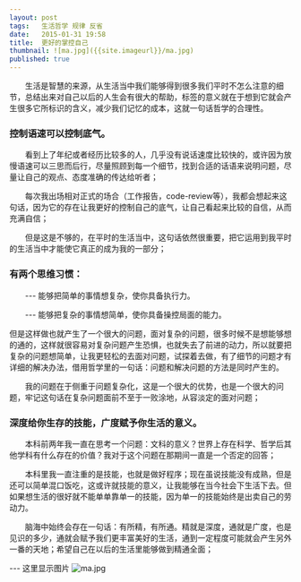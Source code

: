 ```yaml
---
layout:	post
tags:	生活哲学 规律 反省
date:	2015-01-31 19:58
title:	更好的掌控自己 
thumbnail: ![ma.jpg]({{site.imageurl}}/ma.jpg)
published: true
---
```


　　生活是智慧的来源，从生活当中我们能够得到很多我们平时不怎么注意的细节，总结出来对自己以后的人生会有很大的帮助，标签的意义就在于想到它就会产生很多它所标识的含义，减少我们记忆的成本，这就一句话哲学的合理性。

<!-- more -->

### 控制语速可以控制底气。

　　看到上了年纪或者经历比较多的人，几乎没有说话速度比较快的，或许因为放慢语速可以三思而后行，尽量照顾到每一个细节，找到合适的话语来说明问题，尽量让自己的观点、态度准确的传达给听者；

　　每次我出场相对正式的场合（工作报告，code-review等），我都会想起来这句话，因为它的存在让我更好的控制自己的底气，让自己看起来比较的自信，从而充满自信；

　　但是这是不够的，在平时的生活当中，这句话依然很重要，把它运用到我平时的生活当中才能使它真正的成为我的一部分；

### 有两个思维习惯：

　　--- 能够把简单的事情想复杂，使你具备执行力。

　　--- 能够把复杂的事情想简单，使你具备操控局面的能力。

但是这样做也就产生了一个很大的问题，面对复杂的问题，很多时候不是想能够想的通的，这样就很容易对复杂问题产生恐惧，也就失去了前进的动力，所以就要把复杂的问题想简单，让我更轻松的去面对问题，试探着去做，有了细节的问题才有详细的解决办法，借用哲学里的一句话：问题和解决问题的方法是同时产生的。

　　我的问题在于侧重于问题复杂化，这是一个很大的优势，也是一个很大的问题，牢记这句话在复杂问题面前不至于一败涂地，从容淡定的面对问题；

### 深度给你生存的技能，广度赋予你生活的意义。

　　本科前两年我一直在思考一个问题：文科的意义？世界上存在科学、哲学后其他学科有什么存在的价值？我对于这个问题在那期间一直是一个否定的回答；

　　本科里我一直注重的是技能，也就是做好程序；现在虽说技能没有成熟，但是还可以简单混口饭吃，这或许就技能的意义，让我能够在当今社会下生活下去。但如果想生活的很好就不能单单靠单一的技能，因为单一的技能始终是出卖自己的劳动力。

　　脑海中始终会存在一句话：有所精，有所通。精就是深度，通就是广度，也是见识的多少，通就会赋予我们更丰富美好的生活，通到一定程度可能就会产生另外一番的天地；希望自己在以后的生活里能够做到精通全面；

--- 这里显示图片
![ma.jpg]({{site.imageurl}}/ma.jpg)
